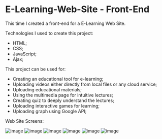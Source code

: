 # E-Learning-Web-Site - Front-End
This time I created a front-end for a E-Learning Web Site.

Technologies I used to create this project:

  - HTML;
  - CSS;
  - JavaScript;
  - Ajax;

This project can be used for:

  - Creating an educational tool for e-learning;
  - Uploading videos either directly from local files or any cloud service;
  - Uploading educational materials;
  - Using the multimedia page for intuitive lectures;
  - Creating quiz to deeply understand the lectures;
  - Uploading interactive games for learning;
  - Uploading graph using Google API;

Web Site Screens:

![image](https://user-images.githubusercontent.com/52401139/134638123-93e2552d-8534-4427-9fc9-35d7f9453f3b.png)
![image](https://user-images.githubusercontent.com/52401139/134638180-d8184c68-eb4b-4a07-ae86-5a552bf14180.png)
![image](https://user-images.githubusercontent.com/52401139/134638253-0c1f9f47-8926-46a2-b74f-b15c28307fe0.png)
![image](https://user-images.githubusercontent.com/52401139/134638328-e97676db-4453-4595-a04d-eb0dafebf5cb.png)
![image](https://user-images.githubusercontent.com/52401139/134638755-57f926d0-b293-4b98-a49f-a1350d7b35b1.png)
![image](https://user-images.githubusercontent.com/52401139/134639089-97a14cf4-71a2-4887-a0ba-83700aa7312f.png)

